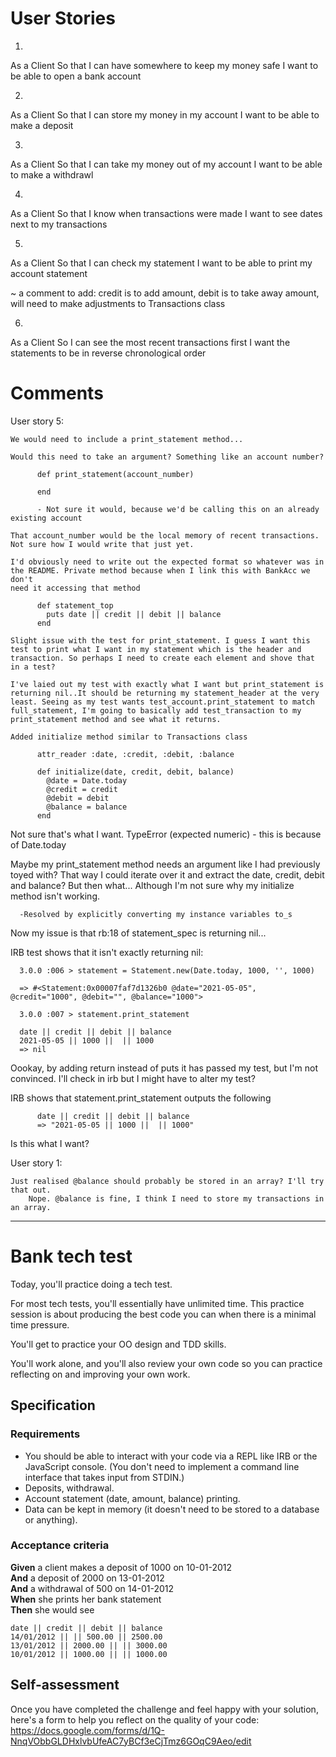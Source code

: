 # User Stories

1.
As a Client
So that I can have somewhere to keep my money safe
I want to be able to open a bank account

2.
As a Client
So that I can store my money in my account
I want to be able to make a deposit

3.
As a Client
So that I can take my money out of my account
I want to be able to make a withdrawl

4.
As a Client
So that I know when transactions were made
I want to see dates next to my transactions

5.
As a Client
So that I can check my statement
I want to be able to print my account statement

~ a comment to add: credit is to add amount, debit is to take away amount, will need to make adjustments to Transactions class

6.
As a Client
So I can see the most recent transactions first
I want the statements to be in reverse chronological order

# Comments

User story 5:

    We would need to include a print_statement method...

    Would this need to take an argument? Something like an account number?

          def print_statement(account_number)

          end

          - Not sure it would, because we'd be calling this on an already existing account

    That account_number would be the local memory of recent transactions.
    Not sure how I would write that just yet.

    I'd obviously need to write out the expected format so whatever was in
    the README. Private method because when I link this with BankAcc we don't
    need it accessing that method

          def statement_top
            puts date || credit || debit || balance
          end

    Slight issue with the test for print_statement. I guess I want this test to print what I want in my statement which is the header and transaction. So perhaps I need to create each element and shove that in a test?

    I've laied out my test with exactly what I want but print_statement is returning nil..It should be returning my statement_header at the very least. Seeing as my test wants test_account.print_statement to match full_statement, I'm going to basically add test_transaction to my print_statement method and see what it returns.

    Added initialize method similar to Transactions class

          attr_reader :date, :credit, :debit, :balance

          def initialize(date, credit, debit, balance)
            @date = Date.today
            @credit = credit
            @debit = debit
            @balance = balance
          end

  Not sure that's what I want. TypeError (expected numeric) - this is because of Date.today

  Maybe my print_statement method needs an argument like I had previously toyed with? That way I could iterate over it and extract the date, credit, debit and balance? But then what... Although I'm not sure why my initialize method isn't working.

      -Resolved by explicitly converting my instance variables to_s

  Now my issue is that rb:18 of statement_spec is returning nil...

  IRB test shows that it isn't exactly returning nil:
      
      3.0.0 :006 > statement = Statement.new(Date.today, 1000, '', 1000)

      => #<Statement:0x00007faf7d1326b0 @date="2021-05-05", @credit="1000", @debit="", @balance="1000"> 

      3.0.0 :007 > statement.print_statement

      date || credit || debit || balance
      2021-05-05 || 1000 ||  || 1000
      => nil 

  Oookay, by adding return instead of puts it has passed my test, but I'm not convinced. I'll check in irb but I might have to alter my test?

  IRB shows that statement.print_statement outputs the following

          date || credit || debit || balance
          => "2021-05-05 || 1000 ||  || 1000"

  Is this what I want?

User story 1:

    Just realised @balance should probably be stored in an array? I'll try that out.
        Nope. @balance is fine, I think I need to store my transactions in an array.
    

----------------------------------
# Bank tech test

Today, you'll practice doing a tech test.

For most tech tests, you'll essentially have unlimited time.  This practice session is about producing the best code you can when there is a minimal time pressure.

You'll get to practice your OO design and TDD skills.

You'll work alone, and you'll also review your own code so you can practice reflecting on and improving your own work.

## Specification

### Requirements

* You should be able to interact with your code via a REPL like IRB or the JavaScript console.  (You don't need to implement a command line interface that takes input from STDIN.)
* Deposits, withdrawal.
* Account statement (date, amount, balance) printing.
* Data can be kept in memory (it doesn't need to be stored to a database or anything).

### Acceptance criteria

**Given** a client makes a deposit of 1000 on 10-01-2012  
**And** a deposit of 2000 on 13-01-2012  
**And** a withdrawal of 500 on 14-01-2012  
**When** she prints her bank statement  
**Then** she would see

```
date || credit || debit || balance
14/01/2012 || || 500.00 || 2500.00
13/01/2012 || 2000.00 || || 3000.00
10/01/2012 || 1000.00 || || 1000.00
```

## Self-assessment

Once you have completed the challenge and feel happy with your solution, here's a form to help you reflect on the quality of your code: https://docs.google.com/forms/d/1Q-NnqVObbGLDHxlvbUfeAC7yBCf3eCjTmz6GOqC9Aeo/edit